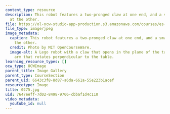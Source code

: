 ```yaml
---
content_type: resource
description: This robot features a two-pronged claw at one end, and a smashing arm
  at the other.
file: https://ol-ocw-studio-app-production.s3.amazonaws.com/courses/es-293-lego-robotics-spring-2007/7647eeff7d0284989706cbbaf1d4c110_0275.jpg
file_type: image/jpeg
image_metadata:
  caption: This robot features a two-pronged claw at one end, and a smashing arm at
    the other.
  credit: Photo by MIT OpenCourseWare.
  image-alt: A Lego robot with a claw that opens in the plane of the table, and an
    arm that rotates perpendicular to the table.
learning_resource_types: []
ocw_type: OCWImage
parent_title: Image Gallery
parent_type: CourseSection
parent_uid: 6643c3f8-8d87-a6da-661a-55e223b1acef
resourcetype: Image
title: 0275.jpg
uid: 7647eeff-7d02-8498-9706-cbbaf1d4c110
video_metadata:
  youtube_id: null
---
```

